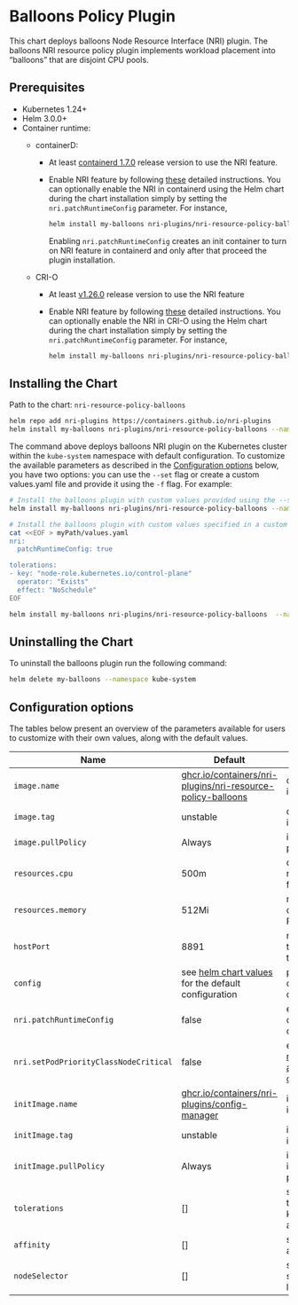 # Balloons Policy Plugin

This chart deploys balloons Node Resource Interface (NRI) plugin. The balloons
NRI resource policy plugin implements workload placement into “balloons” that
are disjoint CPU pools.

## Prerequisites

- Kubernetes 1.24+
- Helm 3.0.0+
- Container runtime:
  - containerD:
    - At least [containerd 1.7.0](https://github.com/containerd/containerd/releases/tag/v1.7.0)
      release version to use the NRI feature.

    - Enable NRI feature by following
      [these](https://github.com/containerd/containerd/blob/main/docs/NRI.md#enabling-nri-support-in-containerd)
      detailed instructions. You can optionally enable the NRI in containerd
      using the Helm chart during the chart installation simply by setting the
      `nri.patchRuntimeConfig` parameter. For instance,

      ```sh
      helm install my-balloons nri-plugins/nri-resource-policy-balloons --set nri.patchRuntimeConfig=true --namespace kube-system
      ```

      Enabling `nri.patchRuntimeConfig` creates an init container to turn on
      NRI feature in containerd and only after that proceed the plugin
      installation.

  - CRI-O
    - At least [v1.26.0](https://github.com/cri-o/cri-o/releases/tag/v1.26.0)
      release version to use the NRI feature
    - Enable NRI feature by following
      [these](https://github.com/cri-o/cri-o/blob/main/docs/crio.conf.5.md#crionri-table)
      detailed instructions.  You can optionally enable the NRI in CRI-O using
      the Helm chart during the chart installation simply by setting the
      `nri.patchRuntimeConfig` parameter. For instance,

      ```sh
      helm install my-balloons nri-plugins/nri-resource-policy-balloons --namespace kube-system --set nri.patchRuntimeConfig=true
      ```

## Installing the Chart

Path to the chart: `nri-resource-policy-balloons`

```sh
helm repo add nri-plugins https://containers.github.io/nri-plugins
helm install my-balloons nri-plugins/nri-resource-policy-balloons --namespace kube-system
```

The command above deploys balloons NRI plugin on the Kubernetes cluster within
the `kube-system` namespace with default configuration. To customize the
available parameters as described in the [Configuration options](#configuration-options)
below, you have two options: you can use the `--set` flag or create a custom
values.yaml file and provide it using the `-f` flag. For example:

```sh
# Install the balloons plugin with custom values provided using the --set option
helm install my-balloons nri-plugins/nri-resource-policy-balloons --namespace kube-system --set nri.patchRuntimeConfig=true
```

```sh
# Install the balloons plugin with custom values specified in a custom values.yaml file
cat <<EOF > myPath/values.yaml
nri:
  patchRuntimeConfig: true

tolerations:
- key: "node-role.kubernetes.io/control-plane"
  operator: "Exists"
  effect: "NoSchedule"
EOF

helm install my-balloons nri-plugins/nri-resource-policy-balloons  --namespace kube-system -f myPath/values.yaml
```

## Uninstalling the Chart

To uninstall the balloons plugin run the following command:

```sh
helm delete my-balloons --namespace kube-system
```

## Configuration options

The tables below present an overview of the parameters available for users to
customize with their own values, along with the default values.

| Name                     | Default                                                                                                                       | Description                                          |
| ------------------------ | ----------------------------------------------------------------------------------------------------------------------------- | ---------------------------------------------------- |
| `image.name`             | [ghcr.io/containers/nri-plugins/nri-resource-policy-balloons](https://ghcr.io/containers/nri-plugins/nri-resource-policy-balloons)    | container image name                                 |
| `image.tag`              | unstable                                                                                                                      | container image tag                                  |
| `image.pullPolicy`       | Always                                                                                                                        | image pull policy                                    |
| `resources.cpu`          | 500m                                                                                                                          | cpu resources for the Pod                            |
| `resources.memory`       | 512Mi                                                                                                                         | memory qouta for the Pod                             |
| `hostPort`               | 8891                                                                                                                          | metrics port to expose on the host                   |
| `config`                 | see [helm chart values](tree:/deployment/helm/balloons/values.yaml) for the default configuration                       | plugin configuration data                            |
| `nri.patchRuntimeConfig` | false                                                                                                                         | enable NRI in containerd or CRI-O                    |
| `nri.setPodPriorityClassNodeCritical` | false                                                                                                                         | enable [marking Pod as node critical](https://kubernetes.io/docs/tasks/administer-cluster/guaranteed-scheduling-critical-addon-pods/#marking-pod-as-critical)                       |
| `initImage.name`         | [ghcr.io/containers/nri-plugins/config-manager](https://ghcr.io/containers/nri-plugins/config-manager)                        | init container image name                            |
| `initImage.tag`          | unstable                                                                                                                      | init container image tag                             |
| `initImage.pullPolicy`   | Always                                                                                                                        | init container image pull policy                     |
| `tolerations`            | []                                                                                                                            | specify taint toleration key, operator and effect    |
| `affinity`               | []                                                                                                                            | specify node affinity                                |
| `nodeSelector`           | []                                                                                                                            | specify node selector labels                         |
